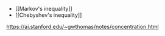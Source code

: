 * [[Markov's inequality]]
* [[Chebyshev's inequality]]


https://ai.stanford.edu/~gwthomas/notes/concentration.html